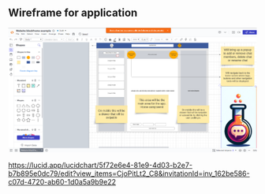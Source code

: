 ## Wireframe for application

![Wireframe](./images/wireframe.png)

https://lucid.app/lucidchart/5f72e6e4-81e9-4d03-b2e7-b7b895e0dc79/edit?view_items=CjoPitLt2_C8&invitationId=inv_162be586-c07d-4720-ab60-1d0a5a9b9e22
